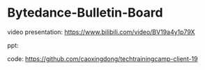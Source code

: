 # Bytedance-Bulletin-Board

video presentation: https://www.bilibili.com/video/BV19a4y1p79X

ppt: 

code: https://github.com/caoxingdong/techtrainingcamp-client-19